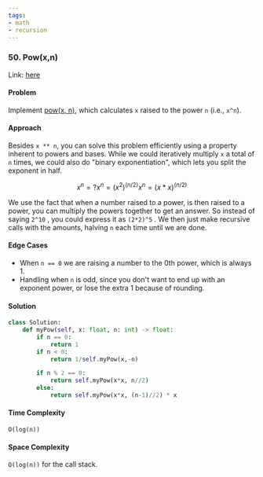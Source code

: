 ```yaml
---
tags:
- math
- recursion
---
```

### 50. Pow(x,n)

Link: [here](https://leetcode.com/problems/powx-n/description/)

#### Problem
Implement [pow(x, n)](http://www.cplusplus.com/reference/valarray/pow/), which calculates `x` raised to the power `n` (i.e., `x^n`).

#### Approach
Besides `x ** n`, you can solve this problem efficiently using a property inherent to powers and bases. While we could iteratively multiply `x` a total of `n` times, we could also do "binary exponentiation", which lets you split the exponent in half.
```math
x^n = ?
x^n = (x^2)^(n/2) 
x^n = (x*x)^(n/2)
```
We use the fact that when a number raised to a power, is then raised to a power, you can multiply the powers together to get an answer. So instead of saying `2^10` , you could express it as `(2*2)^5` . We then just make recursive calls with the amounts, halving `n` each time until we are done.

#### Edge Cases
- When `n == 0` we are raising a number to the 0th power, which is always 1.
- Handling when `n` is odd, since you don't want to end up with an exponent power, or lose the extra 1 because of rounding.

#### Solution
```python 
class Solution:
    def myPow(self, x: float, n: int) -> float:
        if n == 0:
            return 1
        if n < 0:
            return 1/self.myPow(x,-n)

        if n % 2 == 0:
            return self.myPow(x*x, n//2)
        else:
            return self.myPow(x*x, (n-1)//2) * x
```

#### Time Complexity
`O(log(n))`

#### Space Complexity
`O(log(n))` for the call stack.
